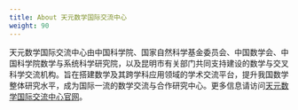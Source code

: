 ```yaml
---
title: About 天元数学国际交流中心
weight: 90
---
```


天元数学国际交流中心由中国科学院、国家自然科学基金委员会、中国数学会、中国科学院数学与系统科学研究院，以及昆明市有关部门共同支持建设的数学与交叉科学交流机构。旨在搭建数学及其跨学科应用领域的学术交流平台，提升我国数学整体研究水平，成为国际一流的数学交流与合作研究中心。更多信息请访问[天元数学国际交流中心官网](http://tianyuan.amss.ac.cn/)。
 
